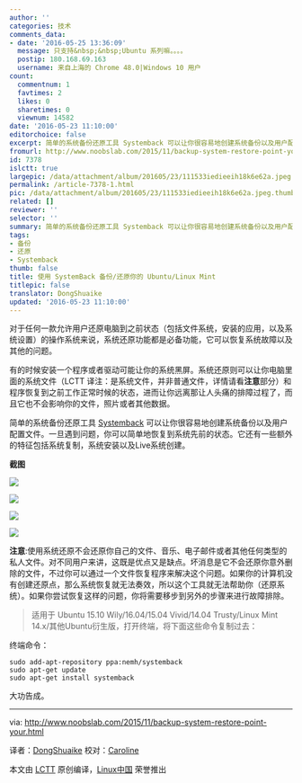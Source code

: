 ```yaml
---
author: ''
categories: 技术
comments_data:
- date: '2016-05-25 13:36:09'
  message: 只支持&nbsp;&nbsp;Ubuntu 系列嘛。。。。
  postip: 180.168.69.163
  username: 来自上海的 Chrome 48.0|Windows 10 用户
count:
  commentnum: 1
  favtimes: 2
  likes: 0
  sharetimes: 0
  viewnum: 14582
date: '2016-05-23 11:10:00'
editorchoice: false
excerpt: 简单的系统备份还原工具 Systemback 可以让你很容易地创建系统备份以及用户配置文件。一旦遇到问题，你可以简单地恢复到系统先前的状态。它还有一些额外的特征包括系统复制，系统安装以及Live系统创建。
fromurl: http://www.noobslab.com/2015/11/backup-system-restore-point-your.html
id: 7378
islctt: true
largepic: /data/attachment/album/201605/23/111533iedieeih18k6e62a.jpeg
permalink: /article-7378-1.html
pic: /data/attachment/album/201605/23/111533iedieeih18k6e62a.jpeg.thumb.jpg
related: []
reviewer: ''
selector: ''
summary: 简单的系统备份还原工具 Systemback 可以让你很容易地创建系统备份以及用户配置文件。一旦遇到问题，你可以简单地恢复到系统先前的状态。它还有一些额外的特征包括系统复制，系统安装以及Live系统创建。
tags:
- 备份
- 还原
- Systemback
thumb: false
title: 使用 SystemBack 备份/还原你的 Ubuntu/Linux Mint
titlepic: false
translator: DongShuaike
updated: '2016-05-23 11:10:00'
---
```


对于任何一款允许用户还原电脑到之前状态（包括文件系统，安装的应用，以及系统设置）的操作系统来说，系统还原功能都是必备功能，它可以恢复系统故障以及其他的问题。


有的时候安装一个程序或者驱动可能让你的系统黑屏。系统还原则可以让你电脑里面的系统文件（LCTT 译注：是系统文件，并非普通文件，详情请看**注意**部分）和程序恢复到之前工作正常时候的状态，进而让你远离那让人头痛的排障过程了，而且它也不会影响你的文件，照片或者其他数据。


简单的系统备份还原工具 [Systemback](https://launchpad.net/systemback) 可以让你很容易地创建系统备份以及用户配置文件。一旦遇到问题，你可以简单地恢复到系统先前的状态。它还有一些额外的特征包括系统复制，系统安装以及Live系统创建。


**截图**


![](/data/attachment/album/201605/23/111533iedieeih18k6e62a.jpeg)


 


![](/data/attachment/album/201605/23/111546u9clqqn5103qe3q3.jpeg)


 


![](/data/attachment/album/201605/23/111600g9fne36knjh9aurc.jpeg)


 


![](/data/attachment/album/201605/23/111631b1p0fsk5ndsd1bks.jpeg)


**注意**:使用系统还原不会还原你自己的文件、音乐、电子邮件或者其他任何类型的私人文件。对不同用户来讲，这既是优点又是缺点。坏消息是它不会还原你意外删除的文件，不过你可以通过一个文件恢复程序来解决这个问题。如果你的计算机没有创建还原点，那么系统恢复就无法奏效，所以这个工具就无法帮助你（还原系统）。如果你尝试恢复这样的问题，你将需要移步到另外的步骤来进行故障排除。



> 
> 适用于 Ubuntu 15.10 Wily/16.04/15.04 Vivid/14.04 Trusty/Linux Mint 14.x/其他Ubuntu衍生版，打开终端，将下面这些命令复制过去：
> 
> 
> 


终端命令：



```
sudo add-apt-repository ppa:nemh/systemback
sudo apt-get update
sudo apt-get install systemback
```

大功告成。




---


via: <http://www.noobslab.com/2015/11/backup-system-restore-point-your.html>


译者：[DongShuaike](https://github.com/DongShuaike) 校对：[Caroline](https://github.com/carolinewuyan)


本文由 [LCTT](https://github.com/LCTT/TranslateProject) 原创编译，[Linux中国](https://linux.cn/) 荣誉推出